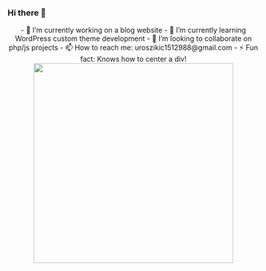 ### Hi there 👋
<link rel="stylesheet" type="text/css" href="styles.css">

<div id="header" align="center">
  <div class="container-1" style="display:grid; grid-template-columns: 1fr;"> 
- 🔭 I’m currently working on a blog website
- 🌱 I’m currently learning WordPress custom theme development
- 👯 I’m looking to collaborate on php/js projects
- 📫 How to reach me: uroszikic1512988@gmail.com
- ⚡ Fun fact: Knows how to center a div!
 </div>
  <img src="https://media.giphy.com/media/qgQUggAC3Pfv687qPC/giphy.gif" width="400px"/>
</div>

